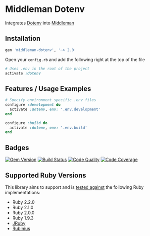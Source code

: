 # Middleman Dotenv

Integrates [Dotenv](https://github.com/bkeepers/dotenv) into [Middleman](http://middlemanapp.com)

## Installation

```ruby
gem 'middleman-dotenv', '~> 2.0'
```

Open your `config.rb` and add the following right at the top of the file

```ruby
# Uses .env in the root of the project
activate :dotenv
```

## Features / Usage Examples

```ruby
# Specify environment specific .env files
configure :development do
  activate :dotenv, env: '.env.development'
end

configure :build do
  activate :dotenv, env: '.env.build'
end
```

## Badges

[![Gem Version](http://img.shields.io/gem/v/middleman-dotenv.svg)][gem]
[![Build Status](http://img.shields.io/travis/middleman-contrib/middleman-dotenv.svg)][travis]
[![Code Quality](http://img.shields.io/codeclimate/github/middleman-contrib/middleman-dotenv.svg)][codeclimate]
[![Code Coverage](http://img.shields.io/codeclimate/coverage/github/middleman-contrib/middleman-dotenv.svg)][codeclimate]

## Supported Ruby Versions

This library aims to support and is [tested against][travis] the following Ruby
implementations:

- Ruby 2.2.0
- Ruby 2.1.0
- Ruby 2.0.0
- Ruby 1.9.3
- [JRuby][jruby]
- [Rubinius][rubinius]

[gem]: https://rubygems.org/gems/middleman-dotenv
[travis]: http://travis-ci.org/middleman-contrib/middleman-dotenv
[codeclimate]: https://codeclimate.com/github/middleman-contrib/middleman-dotenv
[jruby]: http://www.jruby.org
[rubinius]: http://rubini.us
